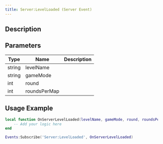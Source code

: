 ```yaml
---
title: Server:LevelLoaded (Server Event)
---
```

## Description

## Parameters

| Type   | Name         | Description |
| ------ | ------------ | ----------- |
| string | levelName    |             |
| string | gameMode     |             |
| int    | round        |             |
| int    | roundsPerMap |             |

## Usage Example

``` lua
local function OnServerLevelLoaded(levelName, gameMode, round, roundsPerMap)
    -- Add your logic here
end

Events:Subscribe('Server:LevelLoaded', OnServerLevelLoaded)
```

